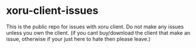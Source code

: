 # xoru-client-issues
This is the public repo for issues with xoru client.
Do not make any issues unless you own the client. (if you cant buy/download the client that make an issue, otherwise if your just here to hate then please leave.)
